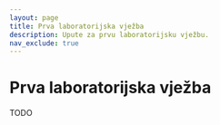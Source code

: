```yaml
---
layout: page
title: Prva laboratorijska vježba
description: Upute za prvu laboratorijsku vježbu.
nav_exclude: true
---
```


# Prva laboratorijska vježba

TODO